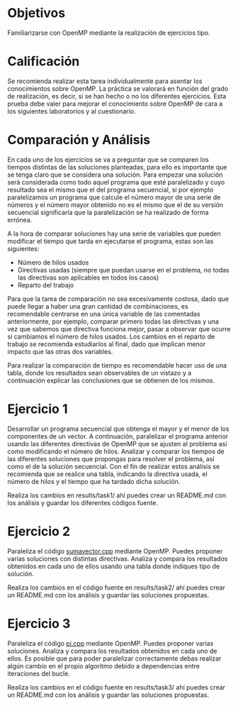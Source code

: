 # Objetivos
Familiarizarse con OpenMP mediante la realización de ejercicios tipo.

# Calificación
Se recomienda realizar esta tarea individualmente para asentar los conocimientos sobre OpenMP. La práctica se valorará en función del 
grado de realización, es decir, si se han hecho o no los diferentes ejercicios.
Esta prueba debe valer para mejorar el conocimiento sobre OpenMP de cara a los siguientes laboratorios y al cuestionario.

# Comparación y Análisis
En cada uno de los ejercicios se va a preguntar que se comparen los tiempos distintas de las soluciones planteadas, para ello es importante 
que se tenga claro que se considera una solución. Para empezar una solución será considerada como todo aquel programa que esté paralelizado y 
cuyo resultado sea el mismo que el del programa secuencial, si por ejemplo paralelizamos un programa que calcule el número mayor de una serie
de números y el número mayor obtenido no es el mismo que el de su versión secuencial significaría que la paralelización se ha realizado de forma errónea.

A la hora de comparar soluciones hay una serie de variables que pueden modificar el tiempo que tarda en ejecutarse el programa, estas son las
siguientes:
- Número de hilos usados
- Directivas usadas (siempre que puedan usarse en el problema, no todas las directivas son aplicables en todos los casos)
- Reparto del trabajo

Para que la tarea de comparación no sea excesivamente costosa, dado que puede llegar a haber una gran cantidad de combinaciones, es recomendable
centrarse en una única variable de las comentadas anteriormente, por ejemplo, comparar primero todas las directivas y una vez que sabemos
que directiva funciona mejor, pasar a observar que ocurre si cambiamos el número de hilos usados. Los cambios en el reparto de trabajo se recomienda estudiarlos al final, dado que implican menor impacto que las otras dos variables.

Para realizar la comparación de tiempo es recomendable hacer uso de una tabla, donde los resultados sean observables de un vistazo y a continuación
explicar las conclusiones que se obtienen de los mismos.

# Ejercicio 1
Desarrollar un programa secuencial que obtenga el mayor y el menor de los componentes de un vector.
A continuación, paralelizar el programa anterior usando las diferentes directivas de OpenMP que se ajusten al problema así como modificando
el número de hilos.
Analizar y comparar los tiempos de las diferentes soluciones que propongas para resolver el problema, así como el de la solución secuencial.
Con el fin de realizar estos análisis se recomienda que se realice una tabla, indicando la directiva usada, el número de hilos y el tiempo que
ha tardado dicha solución.

Realiza los cambios en results/task1/ ahí puedes crear un README.md con los análisis y guardar los diferentes códigos fuente.

# Ejercicio 2
Paraleliza el código [sumavector.cpp](src/sumavector.cpp) mediante OpenMP. Puedes proponer varias soluciones con distintas directivas.
Analiza y compara los resultados obtenidos en cada uno de ellos usando una tabla donde indiques tipo de solución.

Realiza los cambios en el código fuente en results/task2/ ahí puedes crear un README.md con los análisis y guardar las soluciones propuestas.

# Ejercicio 3
Paraleliza el código [pi.cpp](src/pi.cpp) mediante OpenMP. Puedes proponer varias soluciones.
Analiza y compara los resultados obtenidos en cada uno de ellos.
Es posible que para poder paralelizar correctamente debas realizar algún cambio en el propio algoritmo debido a dependencias entre iteraciones del bucle.

Realiza los cambios en el código fuente en results/task3/ ahí puedes crear un README.md con los análisis y guardar las soluciones propuestas.
